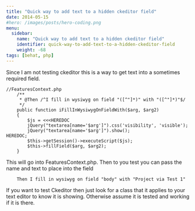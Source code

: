```yaml
---
title: "Quick way to add text to a hidden ckeditor field"
date: 2014-05-15
#hero: /images/posts/hero-coding.png
menu:
  sidebar:
    name: "Quick way to add text to a hidden ckeditor field"
    identifier: quick-way-to-add-text-to-a-hidden-ckeditor-field
    weight: -68
tags: [behat, php]
---
```


Since I am not testing ckeditor this is a way to get text into a sometimes required field.

~~~
//FeaturesContext.php
    /**
     * @Then /^I fill in wysiwyg on field "([^"]*)" with "([^"]*)"$/
     */
    public function iFillInWysiwygOnFieldWith($arg, $arg2)
    {
        $js = <<<HEREDOC
        jQuery("textarea[name='$arg']").css('visibility', 'visible');
        jQuery("textarea[name='$arg']").show();
HEREDOC;
        $this->getSession()->executeScript($js);
        $this->fillField($arg, $arg2);
    }
~~~

This will go into FeaturesContext.php. Then to you test you can pass the name and text to place into the field

~~~
    Then I fill in wysiwyg on field "body" with "Project via Test 1"
~~~

If you want to test Ckeditor then just look for a class that it applies to your text editor to know it is showing. Otherwise assume it is tested and working if it is there.

